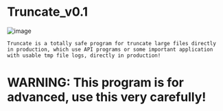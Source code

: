 # Truncate_v0.1
![image](https://github.com/nu11secur1ty/Truncate_v0.1/blob/master/truncate.jpg)
```
Truncate is a totally safe program for truncate large files directly in production, which use API programs or some important application with usable tmp file logs, directly in production!
```
# WARNING: This program is for advanced, use this very carefully!
